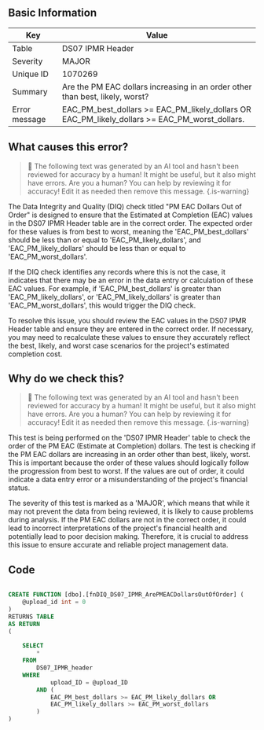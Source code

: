 ## Basic Information
| Key         | Value          |
|-------------|----------------|
| Table       | DS07 IPMR Header |
| Severity    | MAJOR |
| Unique ID   | 1070269   |
| Summary     | Are the PM EAC dollars increasing in an order other than best, likely, worst? |
| Error message | EAC_PM_best_dollars >= EAC_PM_likely_dollars OR EAC_PM_likely_dollars >= EAC_PM_worst_dollars. |

## What causes this error?

> :robot: The following text was generated by an AI tool and hasn't been reviewed for accuracy by a human! It might be useful, but it also might have errors. Are you a human? You can help by reviewing it for accuracy! Edit it as needed then remove this message.
{.is-warning}

The Data Integrity and Quality (DIQ) check titled "PM EAC Dollars Out of Order" is designed to ensure that the Estimated at Completion (EAC) values in the DS07 IPMR Header table are in the correct order. The expected order for these values is from best to worst, meaning the 'EAC_PM_best_dollars' should be less than or equal to 'EAC_PM_likely_dollars', and 'EAC_PM_likely_dollars' should be less than or equal to 'EAC_PM_worst_dollars'.

If the DIQ check identifies any records where this is not the case, it indicates that there may be an error in the data entry or calculation of these EAC values. For example, if 'EAC_PM_best_dollars' is greater than 'EAC_PM_likely_dollars', or 'EAC_PM_likely_dollars' is greater than 'EAC_PM_worst_dollars', this would trigger the DIQ check.

To resolve this issue, you should review the EAC values in the DS07 IPMR Header table and ensure they are entered in the correct order. If necessary, you may need to recalculate these values to ensure they accurately reflect the best, likely, and worst case scenarios for the project's estimated completion cost.
## Why do we check this?

> :robot: The following text was generated by an AI tool and hasn't been reviewed for accuracy by a human! It might be useful, but it also might have errors. Are you a human? You can help by reviewing it for accuracy! Edit it as needed then remove this message.
{.is-warning}

This test is being performed on the 'DS07 IPMR Header' table to check the order of the PM EAC (Estimate at Completion) dollars. The test is checking if the PM EAC dollars are increasing in an order other than best, likely, worst. This is important because the order of these values should logically follow the progression from best to worst. If the values are out of order, it could indicate a data entry error or a misunderstanding of the project's financial status.

The severity of this test is marked as a 'MAJOR', which means that while it may not prevent the data from being reviewed, it is likely to cause problems during analysis. If the PM EAC dollars are not in the correct order, it could lead to incorrect interpretations of the project's financial health and potentially lead to poor decision making. Therefore, it is crucial to address this issue to ensure accurate and reliable project management data.
## Code

```sql

CREATE FUNCTION [dbo].[fnDIQ_DS07_IPMR_ArePMEACDollarsOutOfOrder] (
	@upload_id int = 0
)
RETURNS TABLE
AS RETURN
(
	
	SELECT 
		*
	FROM
		DS07_IPMR_header
	WHERE
			upload_ID = @upload_ID
		AND (
			EAC_PM_best_dollars >= EAC_PM_likely_dollars OR 
			EAC_PM_likely_dollars >= EAC_PM_worst_dollars
		)
)
```
